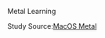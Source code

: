 Metal Learning

Study Source:[MacOS Metal](https://www.youtube.com/playlist?list=PLn3eTxaOtL2MThB3r1Pz5Z-EQaqBi3dHt)
